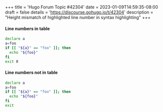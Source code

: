 +++
title = 'Hugo Forum Topic #42304'
date = 2023-01-09T14:59:35-08:00
draft = false
details = 'https://discourse.gohugo.io/t/42304'
description = "Height mismatch of highlighted line number in syntax highlighting"
+++

#### Line numbers in table

```bash {linenos=true, lineNumbersInTable=true, hl_lines="3-5"}
declare a
a=foo
if [[ "${a}" == "foo" ]]; then
  echo "${foo}"
fi
exit 0
```

#### Line numbers not in table

```bash {linenos=true, lineNumbersInTable=false, hl_lines="3-5"}
declare a
a=foo
if [[ "${a}" == "foo" ]]; then
  echo "${foo}"
fi
exit 
```
